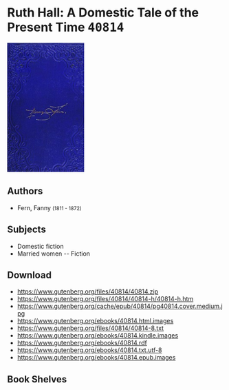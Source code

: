 # Ruth Hall: A Domestic Tale of the Present Time <kbd>40814</kbd>

![](./cover.medium.jpg "")

## Authors


 - Fern, Fanny <small>(1811 - 1872)</small>

## Subjects


 - Domestic fiction
 - Married women -- Fiction

## Download


 - https://www.gutenberg.org/files/40814/40814.zip
 - https://www.gutenberg.org/files/40814/40814-h/40814-h.htm
 - https://www.gutenberg.org/cache/epub/40814/pg40814.cover.medium.jpg
 - https://www.gutenberg.org/ebooks/40814.html.images
 - https://www.gutenberg.org/files/40814/40814-8.txt
 - https://www.gutenberg.org/ebooks/40814.kindle.images
 - https://www.gutenberg.org/ebooks/40814.rdf
 - https://www.gutenberg.org/ebooks/40814.txt.utf-8
 - https://www.gutenberg.org/ebooks/40814.epub.images

## Book Shelves


